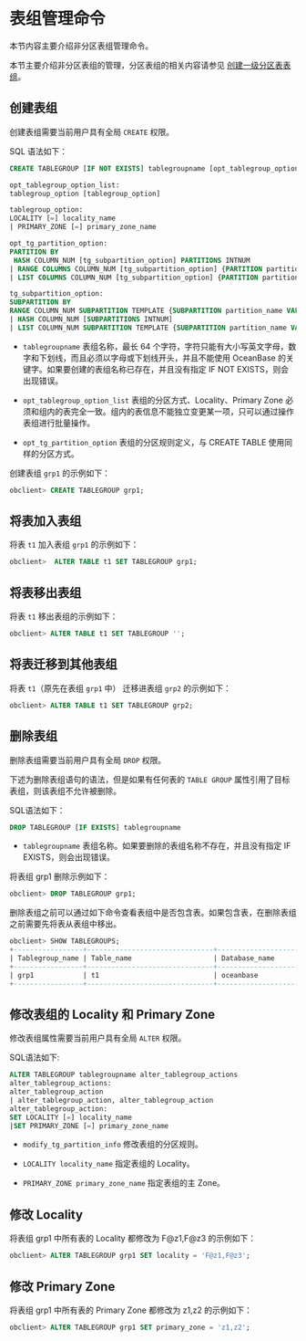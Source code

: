 # 表组管理命令

本节内容主要介绍非分区表组管理命令。

本节主要介绍非分区表组的管理，分区表组的相关内容请参见 [创建一级分区表表组](../../800.distributed-storage-management/200.manage-partitions/900.create-partitioned-table-groups.md)。

## 创建表组

创建表组需要当前用户具有全局 `CREATE` 权限。

SQL 语法如下：

```sql
CREATE TABLEGROUP [IF NOT EXISTS] tablegroupname [opt_tablegroup_option_list] [opt_tg_partition_option]

opt_tablegroup_option_list:
tablegroup_option [tablegroup_option]

tablegroup_option:
LOCALITY [=] locality_name
| PRIMARY_ZONE [=] primary_zone_name

opt_tg_partition_option:
PARTITION BY 
 HASH COLUMN_NUM [tg_subpartition_option] PARTITIONS INTNUM
| RANGE COLUMNS COLUMN_NUM [tg_subpartition_option] {PARTITION partition_name VALUES LESS THAN range_partition_expr, ...}
| LIST COLUMNS COLUMN_NUM [tg_subpartition_option] {PARTITION partition_name VALUES in list_partition_expr, ...}

tg_subpartition_option:
SUBPARTITION BY 
RANGE COLUMN_NUM SUBPARTITION TEMPLATE {SUBPARTITION partition_name VALUES LESS THAN range_partition_expr, ...}
| HASH COLUMN_NUM [SUBPARTITIONS INTNUM]
| LIST COLUMN_NUM SUBPARTITION TEMPLATE {SUBPARTITION partition_name VALUES in list_partition_expr, ...}
```

* `tablegroupname` 表组名称，最长 64 个字符，字符只能有大小写英文字母，数字和下划线，而且必须以字母或下划线开头，并且不能使用 OceanBase 的关键字。如果要创建的表组名称已存在，并且没有指定 IF NOT EXISTS，则会出现错误。

* `opt_tablegroup_option_list` 表组的分区方式、Locality、Primary Zone 必须和组内的表完全一致。组内的表信息不能独立变更某一项，只可以通过操作表组进行批量操作。

* `opt_tg_partition_option` 表组的分区规则定义，与 CREATE TABLE 使用同样的分区方式。

创建表组 `grp1` 的示例如下：

```sql
obclient> CREATE TABLEGROUP grp1;
```

## 将表加入表组

将表 `t1` 加入表组 `grp1` 的示例如下：

```sql
obclient>  ALTER TABLE t1 SET TABLEGROUP grp1;
```

## 将表移出表组

将表 `t1` 移出表组的示例如下：

```sql
obclient> ALTER TABLE t1 SET TABLEGROUP '';
```

## 将表迁移到其他表组

将表 `t1`（原先在表组 `grp1` 中） 迁移进表组 `grp2` 的示例如下：

```sql
obclient> ALTER TABLE t1 SET TABLEGROUP grp2;
```

## 删除表组

删除表组需要当前用户具有全局 `DROP` 权限。

下述为删除表组语句的语法，但是如果有任何表的 `TABLE GROUP` 属性引用了目标表组，则该表组不允许被删除。

SQL语法如下：

```sql
DROP TABLEGROUP [IF EXISTS] tablegroupname
```

* `tablegroupname` 表组名称。如果要删除的表组名称不存在，并且没有指定 IF EXISTS，则会出现错误。

将表组 grp1 删除示例如下：

```sql
obclient> DROP TABLEGROUP grp1;
```

删除表组之前可以通过如下命令查看表组中是否包含表。如果包含表，在删除表组之前需要先将表从表组中移出。

```sql
obclient> SHOW TABLEGROUPS;
+-----------------+-------------------------------+--------------------+
| Tablegroup_name | Table_name                    | Database_name      |
+-----------------+-------------------------------+--------------------+
| grp1            | t1                            | oceanbase          |
+-----------------+-------------------------------+--------------------+
```

## 修改表组的 Locality 和 Primary Zone

修改表组属性需要当前用户具有全局 `ALTER` 权限。

SQL语法如下:

```sql
ALTER TABLEGROUP tablegroupname alter_tablegroup_actions
alter_tablegroup_actions:
alter_tablegroup_action
| alter_tablegroup_action, alter_tablegroup_action
alter_tablegroup_action:
SET LOCALITY [=] locality_name
|SET PRIMARY_ZONE [=] primary_zone_name
```

* `modify_tg_partition_info` 修改表组的分区规则。

* `LOCALITY locality_name` 指定表组的 Locality。

* `PRIMARY_ZONE primary_zone_name` 指定表组的主 Zone。

## 修改 Locality

将表组 grp1 中所有表的 Locality 都修改为 F@z1,F@z3 的示例如下：

```sql
obclient> ALTER TABLEGROUP grp1 SET locality = 'F@z1,F@z3';
```

## 修改 Primary Zone

将表组 grp1 中所有表的 Primary Zone 都修改为 z1,z2 的示例如下：

```sql
obclient> ALTER TABLEGROUP grp1 SET primary_zone = 'z1,z2';
```
